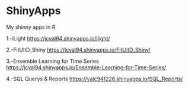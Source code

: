 # ShinyApps
My shinny apps in R

1.-iLight
https://jcval94.shinyapps.io/ilight/

2.-FitUltD_Shiny
https://jcval94.shinyapps.io/FitUltD_Shiny/

3.-Ensemble Learning for Time Series
https://jcval94.shinyapps.io/Ensemble-Learning-for-Time-Series/

4.-SQL Querys & Reports
https://valc941226.shinyapps.io/SQL_Reports/


